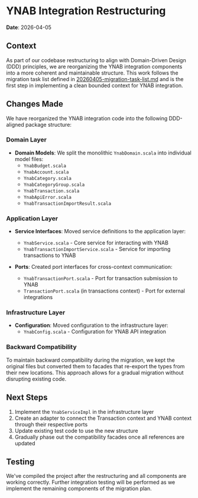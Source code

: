 # YNAB Integration Restructuring

**Date**: 2026-04-05

## Context

As part of our codebase restructuring to align with Domain-Driven Design (DDD) principles, we are reorganizing the YNAB integration components into a more coherent and maintainable structure. This work follows the migration task list defined in [20260405-migration-task-list.md](20260405-migration-task-list.md) and is the first step in implementing a clean bounded context for YNAB integration.

## Changes Made

We have reorganized the YNAB integration code into the following DDD-aligned package structure:

### Domain Layer

- **Domain Models**: We split the monolithic `YnabDomain.scala` into individual model files:
  - `YnabBudget.scala`
  - `YnabAccount.scala`
  - `YnabCategory.scala`
  - `YnabCategoryGroup.scala`
  - `YnabTransaction.scala`
  - `YnabApiError.scala`
  - `YnabTransactionImportResult.scala`

### Application Layer

- **Service Interfaces**: Moved service definitions to the application layer:
  - `YnabService.scala` - Core service for interacting with YNAB
  - `YnabTransactionImportService.scala` - Service for importing transactions to YNAB

- **Ports**: Created port interfaces for cross-context communication:
  - `YnabTransactionPort.scala` - Port for transaction submission to YNAB
  - `TransactionPort.scala` (in transactions context) - Port for external integrations

### Infrastructure Layer

- **Configuration**: Moved configuration to the infrastructure layer:
  - `YnabConfig.scala` - Configuration for YNAB API integration

### Backward Compatibility

To maintain backward compatibility during the migration, we kept the original files but converted them to facades that re-export the types from their new locations. This approach allows for a gradual migration without disrupting existing code.

## Next Steps

1. Implement the `YnabServiceImpl` in the infrastructure layer
2. Create an adapter to connect the Transaction context and YNAB context through their respective ports
3. Update existing test code to use the new structure
4. Gradually phase out the compatibility facades once all references are updated

## Testing

We've compiled the project after the restructuring and all components are working correctly. Further integration testing will be performed as we implement the remaining components of the migration plan.